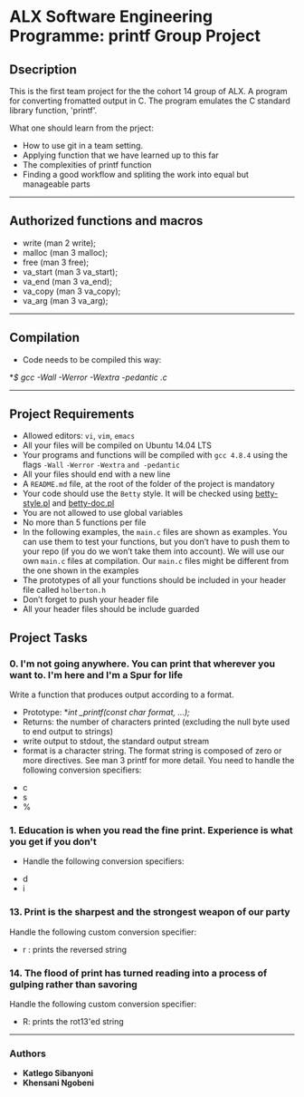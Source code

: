 # ALX Software Engineering Programme: printf Group Project

## Dsecription

This is the first team project for the the cohort 14 group of ALX.
A program for converting fromatted output in C. The program emulates the C standard library function, 'printf'.



What one should learn from the prject:

* How to use git in a team setting.
* Applying function that we have learned up to this far
* The complexities of printf function
* Finding a good workflow and spliting the work into equal but manageable parts

---

## Authorized functions and macros

* write (man 2 write);
* malloc (man 3 malloc);
* free (man 3 free);
* va_start (man 3 va_start);
* va_end (man 3 va_end);
* va_copy (man 3 va_copy);
* va_arg (man 3 va_arg);

---

## Compilation

* Code needs to be compiled this way: 

**$ gcc -Wall -Werror -Wextra -pedantic *.c**

---

## Project Requirements 

-   Allowed editors:  `vi`,  `vim`,  `emacs`
-   All your files will be compiled on Ubuntu 14.04 LTS
-   Your programs and functions will be compiled with  `gcc 4.8.4`  using the flags  `-Wall`  `-Werror`  `-Wextra`  `and -pedantic`
-   All your files should end with a new line
-   A  `README.md`  file, at the root of the folder of the project is mandatory
-   Your code should use the  `Betty`  style. It will be checked using  [betty-style.pl](https://github.com/holbertonschool/Betty/blob/master/betty-style.pl "betty-style.pl")  and  [betty-doc.pl](https://github.com/holbertonschool/Betty/blob/master/betty-doc.pl "betty-doc.pl")
-   You are not allowed to use global variables
-   No more than 5 functions per file
-   In the following examples, the  `main.c`  files are shown as examples. You can use them to test your functions, but you don’t have to push them to your repo (if you do we won’t take them into account). We will use our own  `main.c`  files at compilation. Our  `main.c`  files might be different from the one shown in the examples
-   The prototypes of all your functions should be included in your header file called  `holberton.h`
-   Don’t forget to push your header file
-   All your header files should be include guarded

## Project Tasks

### 0. I'm not going anywhere. You can print that wherever you want to. I'm here and I'm a Spur for life

Write a function that produces output according to a format.

- Prototype: **int _printf(const char *format, ...);**
- Returns: the number of characters printed (excluding the null byte used to end output to strings)
- write output to stdout, the standard output stream
- format is a character string. The format string is composed of zero or more directives. See man 3 printf for more detail. You need to handle the following conversion specifiers:
* c
* s
* %

### 1. Education is when you read the fine print. Experience is what you get if you don't

- Handle the following conversion specifiers:

* d
* i

### 13. Print is the sharpest and the strongest weapon of our party

Handle the following custom conversion specifier:

* r : prints the reversed string


### 14. The flood of print has turned reading into a process of gulping rather than savoring

Handle the following custom conversion specifier:

* R: prints the rot13'ed string


---

### Authors
* **Katlego Sibanyoni** 
* **Khensani Ngobeni**
